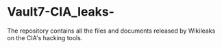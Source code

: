# Vault7-CIA_leaks-
The repository contains all the files and documents released by Wikileaks on the CIA's hacking tools.
